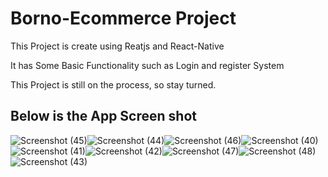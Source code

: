 # Borno-Ecommerce Project


This Project is create using Reatjs and React-Native

It has Some Basic Functionality such as Login and register System

This Project is still on the process, so stay turned.

## Below is the App Screen shot

![Screenshot (45)](https://user-images.githubusercontent.com/62197954/186601275-a3344c3b-a5b9-4aae-85ac-ca3997783f42.png)![Screenshot (44)](https://user-images.githubusercontent.com/62197954/186602628-683eb99f-de1b-4f84-9200-50ebb04150a7.png)![Screenshot (46)](https://user-images.githubusercontent.com/62197954/186602687-67f7f0b5-f4d4-4fa1-a707-034c662b7129.png)![Screenshot (40)](https://user-images.githubusercontent.com/62197954/186602787-ac54394e-78be-4d5c-8ae4-984d7354607a.png)![Screenshot (41)](https://user-images.githubusercontent.com/62197954/186602854-74d76d03-967f-49a7-bf5f-7be68a082b56.png)![Screenshot (42)](https://user-images.githubusercontent.com/62197954/186602894-7aea7c6a-5e42-48a5-900c-79e13053d6ca.png)![Screenshot (47)](https://user-images.githubusercontent.com/62197954/186603149-a908612c-eeb6-47bf-8eeb-3f84b59ca276.png)![Screenshot (48)](https://user-images.githubusercontent.com/62197954/186603177-04a83d99-5e68-48c7-abcd-1c16e3c14f49.png)![Screenshot (43)](https://user-images.githubusercontent.com/62197954/186602950-b2829d73-443c-47df-8000-4009841c5774.png)
